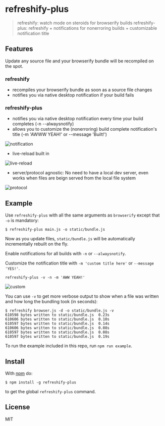 # refreshify-plus

> refreshify: watch mode on steroids for browserify builds
> refreshify-plus: refreshify + notifications for nonerroring builds + customizable notification title

## Features

Update any source file and your browserify bundle will be recompiled on the
spot.

### refreshify
* recompiles your browserify bundle as soon as a source file changes
* notifies you via native desktop notification if your build fails

### refreshify-plus
* notifies you via native desktop notification every time your build completes (-n --alwaysnotify)
* allows you to customize the (nonerroring) build complete notification's title (-m 'AWWW YEAH!' or --message 'Built!')

![notification](https://raw.github.com/chellberg/refreshify/master/example/notification.gif)

* live-reload built in

![live-reload](https://raw.github.com/chellberg/refreshify-plus/master/example/live-reload.gif)

* server/protocol agnostic: No need to have a local dev server, even works when files are beign served from the local file system

![protocol](https://raw.github.com/chellberg/refreshify-plus/master/example/protocol.gif)

## Example

Use `refreshify-plus` with all the same arguments as `browserify` except that
`-o` is mandatory:

```
$ refreshify-plus main.js -o static/bundle.js
```

Now as you update files, `static/bundle.js` will be automatically incrementally rebuilt on
the fly.


Enable notifications for all builds with `-n` or `--alwaysnotify`.  

Customize the notification title with `-m 'custom title here'` or `--message 'YES!'`.

`refreshify-plus -v -n -m 'AWW YEAH!'`

![custom](https://raw.github.com/chellberg/refreshify-plus/master/example/custom.png)


You can use `-v` to get more verbose output to show when a file was written and how long the bundling took (in seconds):

```
$ refreshify browser.js -d -o static/bundle.js -v
610598 bytes written to static/bundle.js  0.23s
610606 bytes written to static/bundle.js  0.10s
610597 bytes written to static/bundle.js  0.14s
610606 bytes written to static/bundle.js  0.08s
610597 bytes written to static/bundle.js  0.08s
610597 bytes written to static/bundle.js  0.19s
```

To run the example included in this repo, run `npm run example`.

## Install

With [npm](https://npmjs.org) do:

```
$ npm install -g refreshify-plus
```

to get the global `refreshify-plus` command.


## License

MIT
